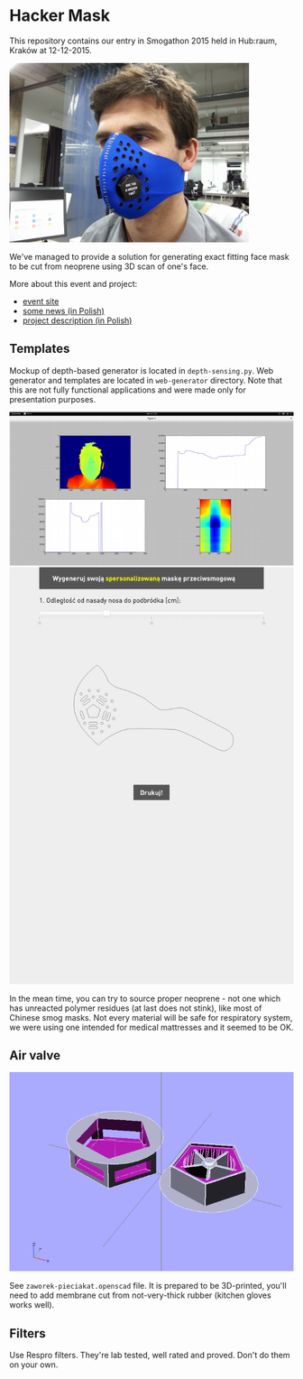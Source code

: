 # Hacker Mask

This repository contains our entry in Smogathon 2015 held in Hub:raum, Kraków at 12-12-2015.

![Real photo of the first mask](https://raw.githubusercontent.com/HackerspaceKRK/hackermask/master/mask.png)

We've managed to provide a solution for generating exact fitting face mask to be cut from neoprene using 3D scan of one's face. 

More about this event and project:

* [event site](http://smogathon.pl/)
* [some news (in Polish)](http://wiadomosci.onet.pl/krakow/koniec-24-godzinnej-walki-ze-smogiem-bylo-intensywnie/903vst)
* [project description (in Polish)](https://drive.google.com/folderview?id=0B2dC1l5DxqxTN25lTWV3cU9tSG8&usp=sharing&tid=0B2dC1l5DxqxTZHc0aHRvdUl4NWc)


## Templates

Mockup of depth-based generator is located in `depth-sensing.py`. Web generator and templates are located in `web-generator` directory.
Note that this are not fully functional applications and were made only for presentation purposes. 

![Depth-based generator screenshot](https://raw.githubusercontent.com/HackerspaceKRK/hackermask/master/app.png)
![Web generator screenshot](https://raw.githubusercontent.com/HackerspaceKRK/hackermask/master/webapp.png)

In the mean time, you can try to source proper neoprene - not one which has unreacted polymer residues (at last does not stink), like most of Chinese smog masks. Not every material will be safe for respiratory system, we were using one intended for medical mattresses and it seemed to be OK.

## Air valve

![Render of valve](https://raw.githubusercontent.com/HackerspaceKRK/hackermask/master/zaworek-pieciakat.png)

See `zaworek-pieciakat.openscad` file.
It is prepared to be 3D-printed, you'll need to add membrane cut from not-very-thick rubber (kitchen gloves works well).

## Filters

Use Respro filters. They're lab tested, well rated and proved. Don't do them on your own.
